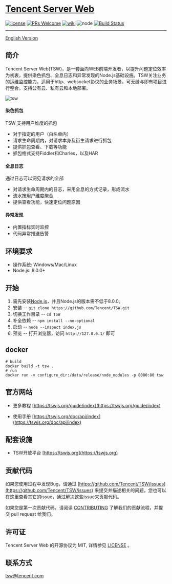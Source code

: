 # [Tencent Server Web](https://tswjs.org)


[![license](https://img.shields.io/github/license/mashape/apistatus.svg)](./LICENSE) [![PRs Welcome](https://img.shields.io/badge/PRs-welcome-brightgreen.svg)](https://github.com/Tencent/TSW/pulls) [![wiki](https://img.shields.io/badge/Wiki-open-brightgreen.svg)](https://tswjs.org/guide/index) ![node](https://img.shields.io/badge/node-%3E%3D8.0.0-green.svg) [![Build Status](https://travis-ci.org/Tencent/TSW.svg?branch=master)](https://travis-ci.org/Tencent/TSW)

---


[English Version](./README_en.md) 


## 简介

Tencent Server Web(TSW)，是一套面向WEB前端开发者，以提升问题定位效率为初衷，提供染色抓包、全息日志和异常发现的Node.js基础设施。TSW关注业务的运维监控能力，适用于http、websocket协议的业务场景，可无缝与即有项目进行整合。支持公有云、私有云和本地部署。

![tsw](./static/resource/structure.png)

#### 染色抓包

TSW 支持用户维度的抓包

- 对于指定的用户（白名单内）
- 请求生命周期内，对请求本身及衍生请求进行抓包
- 提供抓包查看、下载等功能
- 抓包格式支持Fiddler和Charles，以及HAR

#### 全息日志

通过日志可以洞见请求的全部

- 对请求生命周期内的日志，采用全息的方式记录，形成流水
- 流水按用户维度聚合
- 提供查看功能，快速定位问题原因

#### 异常发现

- 内置指标实时监控
- 代码异常推送告警

## 环境要求

- 操作系统: Windows/Mac/Linux
- Node.js: 8.0.0+

## 开始

1. 需先安装[Node.js](https://nodejs.org/en/download/)，并且Node.js的版本需不低于8.0.0。
1. 安装 -- `git clone https://github.com/Tencent/TSW.git`
1. 切换工作目录 -- `cd TSW`
1. 补全依赖 -- `npm install --no-optional`
1. 启动 --  `node --inspect index.js`
1. 预览 -- 打开浏览器，访问 `http://127.0.0.1/` 即可

## docker
```shell
# build
docker build -t tsw .
# run
docker run -v configure_dir:/data/release/node_modules -p 8080:80 tsw
```

## 官方网站

- 更多教程 [https://tswjs.org/guide/index](https://tswjs.org/guide/index)

- 使用手册 [https://tswjs.org/doc/api/index](https://tswjs.org/doc/api/index)

## 配套设施

- TSW开放平台 [https://tswjs.org](https://tswjs.org)

## 贡献代码

如果您使用过程中发现Bug，请通过 [https://github.com/Tencent/TSW/issues](https://github.com/Tencent/TSW/issues) 来提交并描述相关的问题，您也可以在这里查看其它的issue，通过解决这些issue来贡献代码。

如果您是第一次贡献代码，请阅读 [CONTRIBUTING](./CONTRIBUTING.md) 了解我们的贡献流程，并提交 pull request 给我们。

## 许可证

Tencent Server Web 的开源协议为 MIT, 详情参见 [LICENSE](./LICENSE) 。

## 联系方式

tsw@tencent.com
